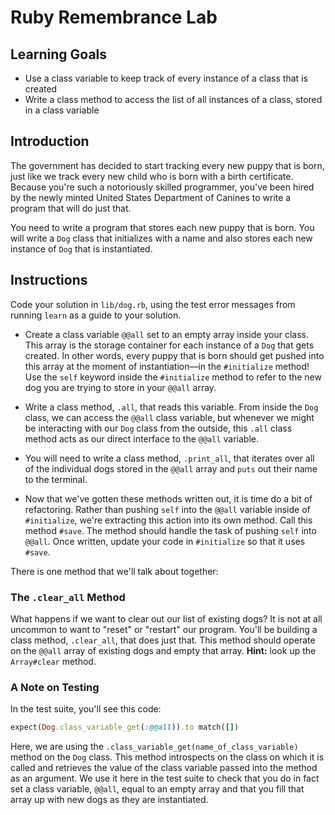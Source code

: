  # Ruby Remembrance Lab

## Learning Goals

- Use a class variable to keep track of every instance of a class that is
  created
- Write a class method to access the list of all instances of a class, stored in
  a class variable

## Introduction

The government has decided to start tracking every new puppy that is born, just
like we track every new child who is born with a birth certificate. Because
you're such a notoriously skilled programmer, you've been hired by the newly
minted United States Department of Canines to write a program that will do just
that.

You need to write a program that stores each new puppy that is born. You will
write a `Dog` class that initializes with a name and also stores each new
instance of `Dog` that is instantiated.

## Instructions

Code your solution in `lib/dog.rb`, using the test error messages from running
`learn` as a guide to your solution.

- Create a class variable `@@all` set to an empty array inside your class. This
  array is the storage container for each instance of a `Dog` that gets
  created. In other words, every puppy that is born should get pushed into this
  array at the moment of instantiation––in the `#initialize` method! Use the
  `self` keyword inside the `#initialize` method to refer to the new dog you are
  trying to store in your `@@all` array.

- Write a class method, `.all`, that reads this variable. From inside the `Dog`
  class, we can access the `@@all` class variable, but whenever we might be
  interacting with our `Dog` class from the outside, this `.all` class method acts
  as our direct interface to the `@@all` variable.

- You will need to write a class method, `.print_all`, that iterates over all of
  the individual dogs stored in the `@@all` array and `puts` out their name to the
  terminal.

- Now that we've gotten these methods written out, it is time do a bit of
  refactoring. Rather than pushing `self` into the `@@all` variable inside of
  `#initialize`, we're extracting this action into its own method. Call this method
  `#save`. The method should handle the task of pushing `self` into `@@all`.
  Once written, update your code in `#initialize` so that it uses `#save`.

There is one method that we'll talk about together:

### The `.clear_all` Method

What happens if we want to clear out our list of existing dogs? It is not at all
uncommon to want to "reset" or "restart" our program. You'll be building a class
method, `.clear_all`, that does just that. This method should operate on the
`@@all` array of existing dogs and empty that array. **Hint:** look up the
`Array#clear` method.

### A Note on Testing

In the test suite, you'll see this code:

```ruby
expect(Dog.class_variable_get(:@@all)).to match([])
```

Here, we are using the `.class_variable_get(name_of_class_variable)` method on
the `Dog` class. This method introspects on the class on which it is called and
retrieves the value of the class variable passed into the method as an argument.
We use it here in the test suite to check that you do in fact set a class
variable, `@@all`, equal to an empty array and that you fill that array up with
new dogs as they are instantiated.
